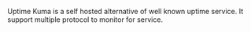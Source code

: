 
Uptime Kuma is a self hosted alternative of well known uptime service. It support multiple protocol to monitor for service.
